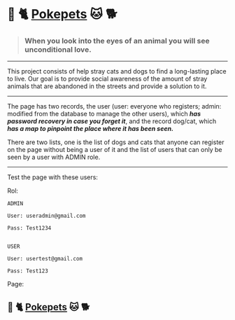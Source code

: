 
# :dog: :cat2: [Pokepets] :cat: :dog2:


[Pokepets]: https://pokepets.herokuapp.com/


> ### When you look into the eyes of an animal you will see unconditional love.

---

This project consists of help stray cats and dogs to find a long-lasting place to live.
Our goal is to provide social awareness of the amount of stray animals that are abandoned in the streets and provide a solution to it.

---
The page has two records, the user (user: everyone who registers; admin: modified from the database to manage the other users), which ***has password recovery in case you forget it***, and the record dog/cat, which ***has a map to pinpoint the place where it has been seen.***

There are two lists, one is the list of dogs and cats that anyone can register on the page without being a user of it and the list of users that can only be seen by a user with ADMIN role.

---

Test the page with these users:

Rol:


	ADMIN

	User: useradmin@gmail.com

	Pass: Test1234


	USER

	User: usertest@gmail.com

	Pass: Test123

Page:


## :dog: :cat2: [Pokepets] :cat: :dog2:
